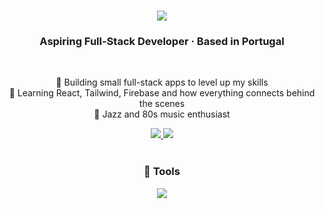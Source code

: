 <h1 align="center">
  <img src="https://readme-typing-svg.herokuapp.com/?font=Poppins&color=a8d08f&size=35&center=true&vCenter=true&width=500&height=70&duration=3500&lines=Hey+there!;+I+am+Duarte!;" />
</h1>

<h3 align="center">Aspiring Full-Stack Developer · Based in Portugal </h3>

<br/>

<div align="center">

🔭 Building small full-stack apps to level up my skills  
🌱 Learning React, Tailwind, Firebase and how everything connects behind the scenes  
💬 Jazz and 80s music enthusiast

</div>

<div align="center"> 
  <a href="mailto:duarterfrocha71@gmail.com" target="_blank">
    <img src="https://img.shields.io/badge/Gmail-333333?style=for-the-badge&logo=gmail&logoColor=red" />
  </a>
  <a href="https://www.linkedin.com/in/duarterfrocha/" target="_blank">
    <img src="https://img.shields.io/badge/LinkedIn-0077B5?style=for-the-badge&logo=linkedin&logoColor=white" />
  </a>
</div>

<br/>

<h3 align="center">🔧 Tools</h3>

<div align="center">
    <img src="https://skillicons.dev/icons?i=html,css,js,ts,tailwind,bootstrap,react,nodejs,nextjs" />
</div>

</div>
